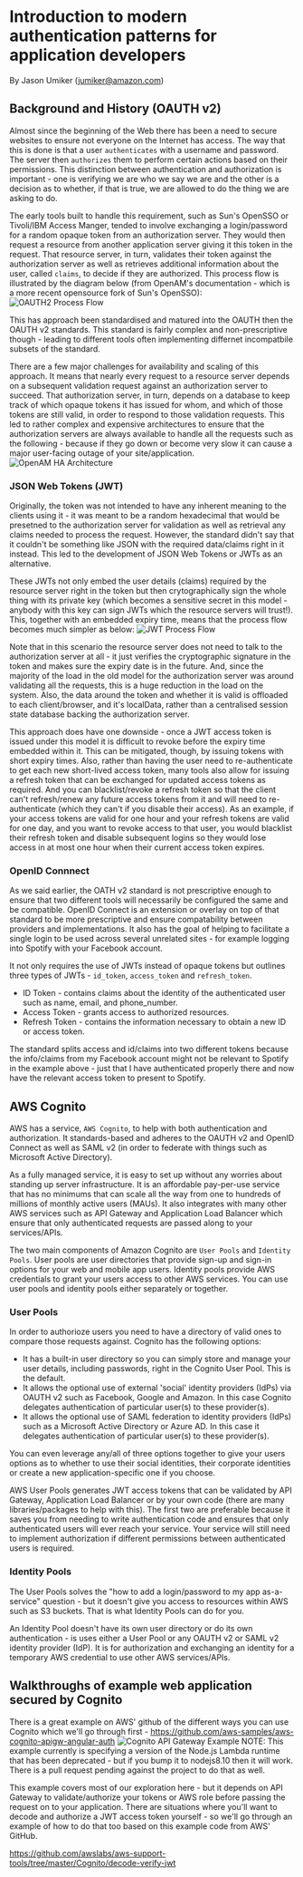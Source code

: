 # Introduction to modern authentication patterns for application developers

By Jason Umiker (jumiker@amazon.com)

## Background and History (OAUTH v2)

Almost since the beginning of the Web there has been a need to secure websites to ensure not everyone on the Internet has access. The way that this is done is that a user `authenticates` with a username and password. The server then `authorizes` them to perform certain actions based on their permissions. This distinction between authentication and authorization is important - one is verifying we are who we say we are and the other is a decision as to whether, if that is true, we are allowed to do the thing we are asking to do.

The early tools built to handle this requirement, such as Sun's OpenSSO or Tivoli/IBM Access Manger, tended to involve exchanging a login/password for a random opaque token from an authorization server. They would then request a resource from another application server giving it this token in the request. That resource server, in turn, validates their token against the authorization server as well as retrieves additional information about the user, called `claims`, to decide if they are authorized. This process flow is illustrated by the diagram below (from OpenAM's documentation - which is a more recent opensource fork of Sun's OpenSSO):
![OAUTH2 Process Flow](/oauth2-ropc.svg)

This has approach been standardised and matured into the OAUTH then the OAUTH v2 standards. This standard is fairly complex and non-prescriptive though - leading to different tools often implementing differnet incompatbile subsets of the standard.

There are a few major challenges for availability and scaling of this approach. It means that nearly every request to a resource server depends on a subsequent validation request against an authorization server to succeed. That authorization server, in turn, depends on a database to keep track of which opaque tokens it has issued for whom, and which of those tokens are still valid, in order to respond to those validation requests. This led to rather complex and expensive architectures to ensure that the authorization servers are always available to handle all the requests such as the following - because if they go down or become very slow it can cause a major user-facing outage of your site/application.
![OpenAM HA Architecture](/active-active-deployment.png)

### JSON Web Tokens (JWT)

Originally, the token was not intended to have any inherent meaning to the clients using it - it was meant to be a random hexadecimal  that would be presetned to the authorization server for validation as well as retrieval any claims needed to process the request. However, the standard didn't say that it couldn't be something like JSON with the required data/claims right in it instead. This led to the development of JSON Web Tokens or JWTs as an alternative.

These JWTs not only embed the user details (claims) required by the resource server right in the token but then crytographically sign the whole thing with its private key (which becomes a sensitive secret in this model - anybody with this key can sign JWTs which the resource servers will trust!). This, together with an embedded expiry time, means that the process flow becomes much simpler as below:
![JWT Process Flow](/jwt.png)

Note that in this scenario the resource server does not need to talk to the authorization server at all - it just verifies the cryptographic signature in the token and makes sure the expiry date is in the future. And, since the majority of the load in the old model for the authorization server was around validating all the requests, this is a huge reduction in the load on the system. Also, the data around the token and whether it is valid is offloaded to each client/browser, and it's localData, rather than a centralised session state database backing the authorization server.

This approach does have one downside - once a JWT access token is issued under this model it is difficult to revoke before the expiry time embedded within it. This can be mitigated, though, by issuing tokens with short expiry times. Also, rather than having the user need to re-authenticate to get each new short-lived access token, many tools also allow for issuing a refresh token that can be exchanged for updated access tokens as required. And you can blacklist/revoke a refresh token so that the client can't refresh/renew any future access tokens from it and will need to re-authenticate (which they can't if you disable their access). As an example, if your access tokens are valid for one hour and your refresh tokens are valid for one day, and you want to revoke access to that user, you would blacklist their refresh token and disable subsequent logins so they would lose access in at most one hour when their current access token expires.

### OpenID Connnect

As we said earlier, the OATH v2 standard is not prescriptive enough to ensure that two different tools will necessarily be configured the same and be compatible. OpenID Connect is an extension or overlay on top of that standard to be more prescriptive and ensure compatability between providers and implementations. It also has the goal of helping to facilitate a single login to be used across several unrelated sites - for example logging into Spotify with your Facebook account.

It not only requires the use of JWTs instead of opaque tokens but outlines three types of JWTs - `id_token`, `access_token` and `refresh_token`.

* ID Token - contains claims about the identity of the authenticated user such as name, email, and phone_number.
* Access Token - grants access to authorized resources.
* Refresh Token - contains the information necessary to obtain a new ID or access token.

The standard splits access and id/claims into two different tokens because the info/claims from my Facebook account might not be relevant to Spotify in the example above - just that I have authenticated properly there and now have the relevant access token to present to Spotify.

## AWS Cognito

AWS has a service, `AWS Cognito`, to help with both authentication and authorization. It standards-based and adheres to the OAUTH v2 and OpenID Connect as well as SAML v2 (in order to federate with things such as Microsoft Active Directory).

As a fully managed service, it is easy to set up without any worries about standing up server infrastructure. It is an affordable pay-per-use service that has no minimums that can scale all the way from one to hundreds of millions of monthly active users (MAUs). It also integrates with many other AWS services such as API Gateway and Application Load Balancer which ensure that only authenticated requests are passed along to your services/APIs.

The two main components of Amazon Cognito are `User Pools` and `Identity Pools`. User pools are user directories that provide sign-up and sign-in options for your web and mobile app users. Identity pools provide AWS credentials to grant your users access to other AWS services. You can use user pools and identity pools either separately or together.

### User Pools

In order to authorioze users you need to have a directory of valid ones to compare those requests against. Cognito has the following options:

* It has a built-in user directory so you can simply store and manage your user details, including passwords, right in the Cognito User Pool. This is the default.
* It allows the optional use of external 'social' identity providers (IdPs) via OAUTH v2 such as Facebook, Google and Amazon. In this case Cognito delegates authentication of particular user(s) to these provider(s).
* It allows the optional use of SAML federation to identity providers (IdPs) such as a Microsoft Active Directory or Azure AD. In this case it delegates authentication of particular user(s) to these provider(s).

You can even leverage any/all of three options together to give your users options as to whether to use their social identities, their corporate identities or create a new application-specific one if you choose.

AWS User Pools generates JWT access tokens that can be validated by API Gateway, Application Load Balancer or by your own code (there are many libraries/packages to help with this). The first two are preferable because it saves you from needing to write authentication code and ensures that only authenticated users will ever reach your service. Your service will still need to implement authorization if different permissions between authenticated users is required.

### Identity Pools

The User Pools solves the "how to add a login/password to my app as-a-service" question - but it doesn't give you access to resources within AWS such as S3 buckets. That is what Identity Pools can do for you.

An Identity Pool doesn't have its own user directory or do its own authentication - is uses either a User Pool or any OAUTH v2 or SAML v2 identity provider (IdP). It is for authorization and exchanging an identity for a temporary AWS credential to use other AWS services/APIs.

## Walkthroughs of example web application secured by Cognito

There is a great example on AWS' github of the different ways you can use Cognito which we'll go through first - https://github.com/aws-samples/aws-cognito-apigw-angular-auth
![Cognito API Gateway Example](/cognito-apigw-example.png)
NOTE: This example currently is specifying a version of the Node.js Lambda runtime that has been deprecated - but if you bump it to nodejs8.10 then it will work. There is a pull request pending against the project to do that as well.

This example covers most of our exploration here - but it depends on API Gateway to validate/authorize your tokens or AWS role before passing the request on to your application. There are situations where you'll want to decode and authorize a JWT access token yourself - so we'll go through an example of how to do that too based on this example code from AWS' GitHub.

https://github.com/awslabs/aws-support-tools/tree/master/Cognito/decode-verify-jwt